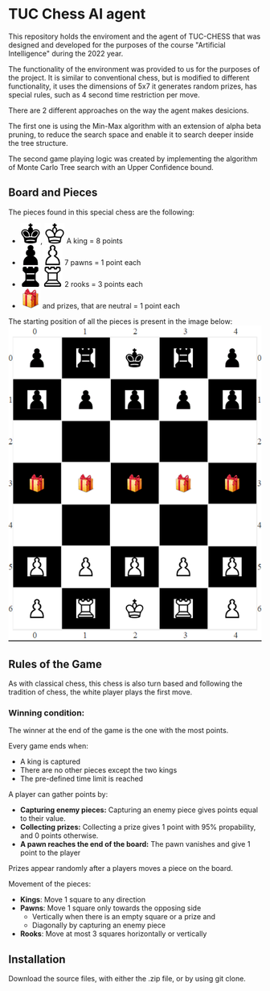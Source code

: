 <H1> TUC Chess AI agent</H1>
This repository holds the enviroment and the agent of TUC-CHESS that was designed and developed for the purposes of the course "Artificial Intelligence" during the 2022 year. 

The functionality of the environment was provided to us for the purposes of the project. It is similar to conventional chess, but is modified to different functionality, it uses the dimensions of 5x7 it generates random prizes, has special rules, such as 4 second time restriction per move.

There are 2 different approaches on the way the agent makes desicions.

The first one is using the Min-Max algorithm with an extension of alpha beta pruning, to reduce the search space and enable it to search deeper inside the tree structure.

The second game playing logic was created by implementing the algorithm of Monte Carlo Tree search with an Upper Confidence bound.
<H2> Board and Pieces</H2>

The pieces found in this special chess are the following:

- ![image info](./chess/king_black.gif), ![image info](./chess/king_white.gif) A king = 8 points 
- ![image info](./chess/pawn_black.gif) ![image info](./chess/pawn_white.gif) 7 pawns = 1 point each 
- ![image info](./chess/rook_black.gif) ![image info](./chess/rook_white.gif) 2 rooks = 3 points each
- ![image info](./chess/prize.png) and prizes, that are neutral = 1 point each

The starting position of all the pieces is present in the image below:
![image info](./chess/board.png)

<H2>Rules of the Game</H2>
As with classical chess, this chess is also turn based and following the tradition of chess, the white player plays the first move.

<H3>Winning condition:</H3>
The winner at the end of the game is the one with the most points. 


Every game ends when:
- A king is captured
- There are no other pieces except the two kings
- The pre-defined time limit is reached

A player can gather points by:
- **Capturing enemy pieces:** Capturing an enemy piece gives points equal to their value. 
- **Collecting prizes:** Collecting a prize gives 1 point with 95% propability, and 0 points otherwise.
- **A pawn reaches the end of the board:** The pawn vanishes and give 1 point to the player

Prizes appear randomly after a players moves a piece on the board. 

Movement of the pieces:
- **Kings**: Move 1 square to any direction 
- **Pawns**: Move 1 square only towards the opposing side
    - Vertically when there is an empty square or a prize and
    - Diagonally by capturing an enemy piece
- **Rooks**: Move at most 3 squares horizontally or vertically


<H2> Installation </H2>
Download the source files, with either the .zip file, or by using git clone.
